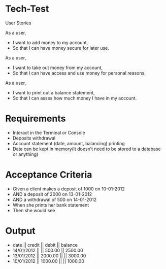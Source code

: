 # Tech-Test

User Stories 


As a user,
* I want to add money to my account,
* So that I can have money secure for later use.

As a user,
* I want to take out money from my account,
* So that I can have access and use money for personal reasons. 

As a user,
* I want to print out a balance statement,
* So that I can asses how much money I have in my account. 


# Requirements 
* Interact in the Terminal or Console 
* Deposits withdrawal 
* Account statement (date, amount, balancing) printing 
* Data can be kept in memory(it doesn’t need to be stored to a database or anything) 

# Acceptance Criteria 
* Given a client makes a deposit of 1000 on 10-01-2012 
* AND a deposit of 2000 on 13-01-2012
* AND a withdrawal of 500 on 14-01-2012
* When she prints her bank statement
* Then she would see 

# Output
* date || credit || debit || balance
* 14/01/2012 || || 500.00 || 2500.00
* 13/01/2012 || 2000.00 || || 3000.00
* 10/01/2012 || 1000.00 || || 1000.00